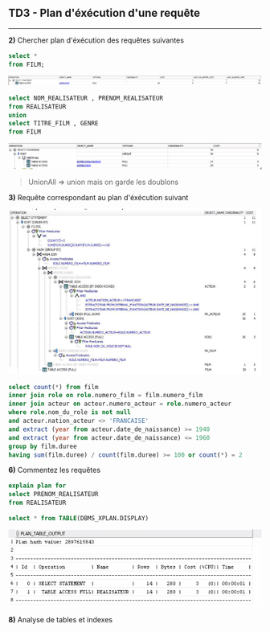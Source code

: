 ## TD3 - Plan d'éxécution d'une requête

---

**2)** Chercher plan d'éxécution des requêtes suivantes

```sql
select *
from FILM;
```

![](./assets/2022-01-13-11-19-19-image.png)

```sql
select NOM_REALISATEUR , PRENOM_REALISATEUR
from REALISATEUR
union
select TITRE_FILM , GENRE
from FILM
```

![](./assets/2022-01-18-10-43-20-image.png)

> UnionAll => union mais on garde les doublons

**3)** Requête correspondant au plan d'éxécution suivant

![](./assets/2022-01-18-10-33-15-image.png)

```sql
select count(*) from film
inner join role on role.numero_film = film.numero_film
inner join acteur on acteur.numero_acteur = role.numero_acteur
where role.nom_du_role is not null
and acteur.nation_acteur <> 'FRANCAISE'
and extract (year from acteur.date_de_naissance) >= 1940
and extract (year from acteur.date_de_naissance) <= 1960
group by film.duree
having sum(film.duree) / count(film.duree) >= 100 or count(*) = 2
```

**6)** Commentez les requêtes 

```sql
explain plan for
select PRENOM_REALISATEUR
from REALISATEUR
```

```sql
select * from TABLE(DBMS_XPLAN.DISPLAY)
```

![](./assets/2022-01-19-14-15-04-image.png)



**8)** Analyse de tables et indexes


